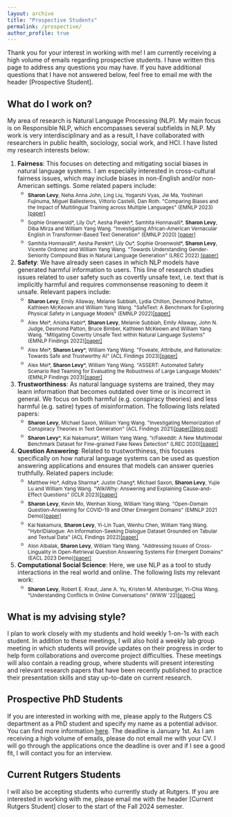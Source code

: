 ```yaml
---
layout: archive
title: "Prospective Students"
permalink: /prospective/
author_profile: true
---
```


Thank you for your interest in working with me! I am currently receiving a high volume of emails regarding prospective students. I have written this page to address any questions you may have. If you have additional questions that I have not answered below, feel free to email me with the header [Prospective Student].

## What do I work on?
My area of research is Natural Language Processing (NLP). My main focus is on Responsible NLP, which encompasses several subfields in NLP. My work is very interdisciplinary and as a result, I have collaborated with researchers in public health, sociology, social work, and HCI. I have listed my research interests below:

1. **Fairness**: This focuses on detecting and mitigating social biases in natural language systems. I am especially interested in cross-cultural fairness issues, which may include biases in non-English and/or non-American settings. Some related papers include:
    - <sub>**Sharon Levy**, Neha Anna John, Ling Liu, Yogarshi Vyas, Jie Ma, Yoshinari Fujinuma, Miguel Ballesteros, Vittorio Castelli, Dan Roth. "Comparing Biases and the Impact of Multilingual Training across Multiple Languages" (EMNLP 2023)[[paper]](https://arxiv.org/abs/2305.11242) <sub>
    - <sub>Sophie Groenwold\*, Lily Ou\*, Aesha Parekh\*, Samhita Honnavalli\*, **Sharon Levy**, Diba Mirza and William Yang Wang. "Investigating African-American Vernacular English in Transformer-Based Text Generation" (EMNLP 2020) [[paper]](https://aclanthology.org/2020.emnlp-main.473/)<sub>
    - <sub>Samhita Honnavalli\*, Aesha Parekh\*, Lily Ou\*, Sophie Groenwold\*, **Sharon Levy**, Vicente Ordonez and William Yang Wang. "Towards Understanding Gender-Seniority Compound Bias in Natural Language Generation" (LREC 2022) [[paper]](https://aclanthology.org/2022.lrec-1.177/)<sub>
2. **Safety**: We have already seen cases in which NLP models have generated harmful information to users. This line of research studies issues related to user safety such as covertly unsafe text, i.e. text that is implicitly harmful and requires commonsense reasoning to deem it unsafe. Relevant papers include:
    - <sub>**Sharon Levy**, Emily Allaway, Melanie Subbiah, Lydia Chilton, Desmond Patton, Kathleen McKeown and William Yang Wang. "SafeText:
A Benchmark for Exploring Physical Safety in Language Models" (EMNLP 2022)[[paper]](https://aclanthology.org/2022.emnlp-main.154/)<sub>
    - <sub>Alex Mei\*, Anisha Kabir\*, **Sharon Levy**, Melanie Subbiah, Emily Allaway, John N. Judge, Desmond Patton, Bruce Bimber, Kathleen McKeown and William Yang Wang. "Mitigating Covertly Unsafe Text within Natural Language Systems" (EMNLP Findings 2022)[[paper]](https://aclanthology.org/2022.findings-emnlp.211/)<sub>
    - <sub>Alex Mei*, **Sharon Levy**\*, William Yang Wang. "Foveate, Attribute, and Rationalize: Towards Safe and Trustworthy AI" (ACL Findings 2023)[[paper]](https://arxiv.org/abs/2212.09667)<sub>
    - <sub>Alex Mei*, **Sharon Levy**\*, William Yang Wang. "ASSERT: Automated Safety Scenario Red Teaming for Evaluating the Robustness of Large Language Models" (EMNLP Findings 2023)[[paper]](https://arxiv.org/abs/2310.09624)<sub>
3. **Trustworthiness**: As natural language systems are trained, they may learn information that becomes outdated over time or is incorrect in general. We focus on both harmful (e.g. conspiracy theories) and less harmful (e.g. satire) types of misinformation. The following lists related papers:
    - <sub>**Sharon Levy**, Michael Saxon, William Yang Wang. "Investigating Memorization of Conspiracy Theories in Text Generation" (ACL Findings 2021)[[paper]](https://aclanthology.org/2021.findings-acl.416/)[[blog post]](http://nlp.cs.ucsb.edu/blog/investigating-memorization-of-conspiracy-theories-in-text-generation.html)<sub>
    - <sub>**Sharon Levy**\*, Kai Nakamura\*, William Yang Wang. "r/Fakeddit: A New Multimodal Benchmark Dataset for Fine-grained Fake News Detection" (LREC 2020)[[paper]](https://www.aclweb.org/anthology/2020.lrec-1.755/)<sub>
4. **Question Answering**: Related to trustworthiness, this focuses specifically on how natural language systems can be used as question answering applications and ensures that models can answer queries truthfully. Related papers include:
    - <sub>Matthew Ho\*, Aditya Sharma\*, Justin Chang\*, Michael Saxon, **Sharon Levy**, Yujie Lu and William Yang Wang. "WikiWhy: Answering and Explaining Cause-and-Effect Questions" (ICLR 2023)[[paper]](https://arxiv.org/abs/2210.12152)<sub>
    - <sub>**Sharon Levy**, Kevin Mo, Wenhan Xiong, William Yang Wang. "Open-Domain Question-Answering for COVID-19 and Other Emergent Domains" (EMNLP 2021 Demo)[[paper]](https://aclanthology.org/2021.emnlp-demo.30/)<sub>
    - <sub>Kai Nakamura, **Sharon Levy**, Yi-Lin Tuan, Wenhu Chen, William Yang Wang. "HybriDialogue: An Information-Seeking Dialogue Dataset Grounded on Tabular and Textual Data" (ACL Findings 2022)[[paper]](https://aclanthology.org/2022.findings-acl.41/)<sub>
    - <sub>Alon Albalak, **Sharon Levy**, William Yang Wang. "Addressing Issues of Cross-Linguality in Open-Retrieval Question Answering Systems For Emergent Domains" (EACL 2023 Demo)[[paper]](https://arxiv.org/abs/2201.11153)<sub>
5. **Computational Social Science**: Here, we use NLP as a tool to study interactions in the real world and online. The following lists my relevant work:
    - <sub>**Sharon Levy**, Robert E. Kraut, Jane A. Yu, Kristen M. Altenburger, Yi-Chia Wang. "Understanding Conflicts in Online Conversations" (WWW '22)[[paper]](https://dl.acm.org/doi/10.1145/3485447.3512131)<sub>


## What is my advising style?
I plan to work closely with my students and hold weekly 1-on-1s with each student. In addition to these meetings, I will also hold a weekly lab group meeting in which students will provide updates on their progress in order to help form collaborations and overcome project difficulties. These meetings will also contain a reading group, where students will present interesting and relevant research papers that have been recently published to practice their presentation skills and stay up-to-date on current research. 


## Prospective PhD Students
If you are interested in working with me, please apply to the Rutgers CS department as a PhD student and specify my name as a potential advisor. 
You can find more information [here](https://www.cs.rutgers.edu/academics/graduate/prospective-students).
The deadline is January 1st. As I am receiving a high volume of emails, please do not email me with your CV. I will go through the applications once the deadline is over and if I see a good fit, I will contact you for an interview. 

## Current Rutgers Students
I will also be accepting students who currently study at Rutgers. If you are interested in working with me, please email me with the header [Current Rutgers Student] closer to the start of the Fall 2024 semester.

